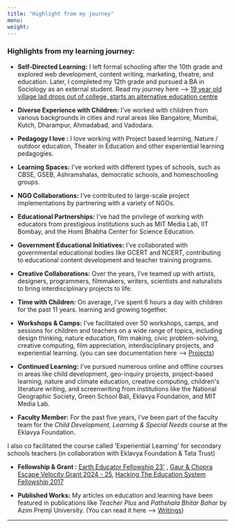 ```yaml
---
title: "Highlight from my journey"
menu:
weight:
---
```


### Highlights from my learning journey:

- **Self-Directed Learning:** I left formal schooling after the 10th grade and explored web development, content writing, marketing, theatre, and education. Later, I completed my 12th grade and pursued a BA in Sociology as an external student. Read my journey here --> [19 year old village lad drops out of college, starts an alternative education centre](https://yourstory.com/2015/04/learnlabs-mihir-pathak/amp)
 
- **Diverse Experience with Children:** I’ve worked with children from various backgrounds in cities and rural areas like Bangalore, Mumbai, Kutch, Dharampur, Ahmadabad, and Vadodara.

- **Pedagogy I love :** I love working with Project based learning, Nature / outdoor education, Theater in Education and other experiential learning pedagogies.

- **Learning Spaces:** I’ve worked with different types of schools, such as CBSE, GSEB, Ashramshalas, democratic schools, and homeschooling groups.

- **NGO Collaborations:** I’ve contributed to large-scale project implementations by partnering with a variety of NGOs.

- **Educational Partnerships:** I’ve had the privilege of working with educators from prestigious institutions such as MIT Media Lab, IIT Bombay, and the Homi Bhabha Center for Science Education.

- **Government Educational Initiatives:** I’ve collaborated with governmental educational bodies like GCERT and NCERT, contributing to educational content development and teacher training programs.

- **Creative Collaborations:** Over the years, I’ve teamed up with artists, designers, programmers, filmmakers, writers, scientists and naturalists to bring interdisciplinary projects to life.

- **Time with Children:** On average, I’ve spent 6 hours a day with children for the past 11 years. learning and growing together.

- **Workshops & Camps:** I’ve facilitated over 50 workshops, camps, and sessions for children and teachers on a wide range of topics, including design thinking, nature education, film making, civic problem-solving, creative computing, film appreciation, interdisciplinary projects, and experiential learning. (you can see documentation here --> [Projects](/projects))

- **Continued Learning:** I’ve pursued numerous online and offline courses in areas like child development, geo-inquiry projects, project-based learning, nature and climate education, creative computing, children's literature writing, and screenwriting from institutions like the National Geographic Society, Green School Bali, Eklavya Foundation, and MIT Media Lab.

- **Faculty Member:** For the past five years, I’ve been part of the faculty team for the *Child Development, Learning & Special Needs* course at the Eklavya Foundation. 

I also co facilitated the course called 'Experiential Learning' for secondary schools teachers (in collaboration with Eklavya Foundation & Tata Trust)

- **Fellowship & Grant :** [Earth Educator Fellowship 23'](https://www.youcan.in/earth-edu) , [Gaur & Chopra Escape Velocity Grant 2024 - 25](https://invertedpassion.com/escape-velocity-grant/), [Hacking The Education System Fellowship 2017](https://shikshantar.org/initiatives/walkouts-network/emperor-has-no-clothes-hacking-education-system-fellowship)

- **Published Works:** My articles on education and learning have been featured in publications like *Teacher Plus* and *Pathshala Bhitar Bahar* by Azim Premji University. (You can read it here --> [Writings](/writings))



-------

